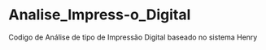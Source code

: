 # Analise_Impress-o_Digital
Codigo de Análise de tipo de Impressão Digital baseado no sistema Henry
